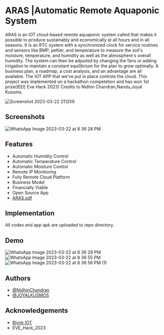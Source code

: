 
# ARAS |Automatic Remote Aquaponic System

ARAS is an IOT cloud-based remote aquaponic system called that makes it possible to produce sustainably and economically at all hours and in all seasons. It is an RTC system with a synchronized clock for service routines and sensors like BMP, peltier, and temperature to measure the soil's moisture, temperature, and humidity as well as the atmosphere's overall humidity. The system can then be adjusted by changing the fans or adding irrigation to maintain a constant equilibrium for the plan to grow optimally. A business plan, a roadmap, a cost analysis, and an advantage are all available. The IOT APP that we've put in place controls the cloud.
This project was implemented on a hackathon competetion and has won 1st prize(IEEE Eve Hack 2023)
Credits to Nidhin Chandran,Nandu,Joyal Kusoms.


![Screenshot 2023-03-22 211259](https://user-images.githubusercontent.com/111580618/226973538-8ecf5f72-6a5d-4721-9284-6bebdc22b367.png)



## Screenshots

![WhatsApp Image 2023-03-22 at 8 36 28 PM](https://user-images.githubusercontent.com/111580618/226974114-1ea8ed89-a9a5-4f23-83da-b6aa584e4894.jpeg)




## Features

- Automatic Humidity Control
- Automatic Temperature Control
- Automatic Moisture Control
- Remote IP Monitoring
- Fully Remote Cloud Platform
- Business Model
- Financially Viable
- Open Source App
- [ARAS.pdf](https://github.com/a3il/ARAS-Automatic-Remote-Aquaponic-System/files/11042413/ARAS.pdf)





## Implementation

All codes and app apk are uploaded to repo directory.


    
## Demo


![WhatsApp Image 2023-03-22 at 8 36 29 PM](https://user-images.githubusercontent.com/111580618/226973913-bdf3b823-a8c5-478c-8fd8-cfebfc8e5ac0.jpeg)
![WhatsApp Image 2023-03-22 at 8 36 55 PM](https://user-images.githubusercontent.com/111580618/226973921-926efe31-6f78-4da5-8db5-df39b09b0af4.jpeg)
![WhatsApp Image 2023-03-22 at 8 36 56 PM (1)](https://user-images.githubusercontent.com/111580618/226973929-aaa30f13-7a26-4406-ab84-d632df8c7f4f.jpeg)



## Authors

- [@NidhinChandran](https://github.com/Nidhinchandran47)
- [@JOYALKUSMOS](https://github.com/JOYALKUSMOS)

## Acknowledgements

 - [Blynk IOT](https://blynk.io/)
 - EVE_Hack_2023
 

